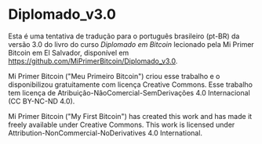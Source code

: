 # Diplomado_v3.0
Esta é uma tentativa de tradução para o português brasileiro (pt-BR) da versão 3.0 do livro do curso _Diplomado em Bitcoin_ lecionado pela Mi Primer Bitcoin em El Salvador, disponível em https://github.com/MiPrimerBitcoin/Diplomado_v3.0.

Mi Primer Bitcoin ("Meu Primeiro Bitcoin") criou esse trabalho e o disponibilizou gratuitamente com licença Creative Commons. Esse trabalho tem licença de Atribuição-NãoComercial-SemDerivações 4.0 Internacional (CC BY-NC-ND 4.0).

Mi Primer Bitcoin ("My First Bitcoin") has created this work and has made it freely available under Creative Commons. This work is licensed under Attribution-NonCommercial-NoDerivatives 4.0 International.
